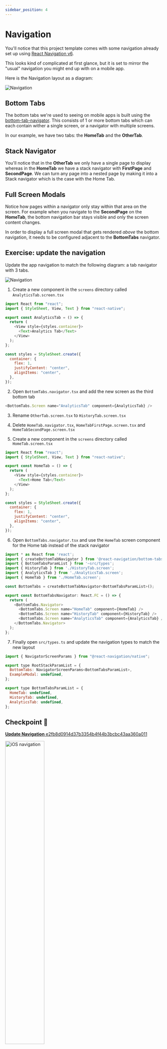 ```yaml
---
sidebar_position: 4
---
```


# Navigation

You'll notice that this project template comes with some navigation already set up using [React Navigation v6](https://reactnavigation.org/docs/6.x/getting-started/).

This looks kind of complicated at first glance, but it is set to mirror the "usual" navigation you might end up with on a mobile app.

Here is the Navigation layout as a diagram:

<img src="/img/navigation/navigation.png" alt="Navigation" />

## Bottom Tabs

The bottom tabs we're used to seeing on mobile apps is built using the [bottom-tab-navigator](https://reactnavigation.org/docs/6.x/bottom-tab-navigator). This consists of 1 or more bottom tabs which can each contain wither a single screen, or a navigator with multiple screens.

In our example, we have two tabs: the **HomeTab** and the **OtherTab**.

## Stack Navigator

You'll notice that in the **OtherTab** we only have a single page to display whereas in the **HomeTab** we have a stack navigator with **FirstPage** and **SecondPage**. We can turn any page into a nested page by making it into a Stack navigator which is the case with the Home Tab.

## Full Screen Modals

Notice how pages within a navigator only stay within that area on the screen. For example when you navigate to the **SecondPage** on the **HomeTab**, the bottom navigation bar stays visible and only the screen content changes.

In order to display a full screen modal that gets rendered _above_ the bottom navigation, it needs to be configured adjacent to the **BottomTabs** navigator.

## Exercise: update the navigation

Update the app navigation to match the following diagram: a tab navigator with 3 tabs.

<img src="/img/navigation/new-navigation.png" alt="Navigation" />

1. Create a new component in the `screens` directory called `AnalyticsTab.screen.tsx`

```js title="AnalyticsTab.screen.tsx"
import React from "react";
import { StyleSheet, View, Text } from "react-native";

export const AnalyticsTab = () => {
  return (
    <View style={styles.container}>
      <Text>Analytics Tab</Text>
    </View>
  );
};

const styles = StyleSheet.create({
  container: {
    flex: 1,
    justifyContent: "center",
    alignItems: "center",
  },
});
```

2. Open `BottomTabs.navigator.tsx` and add the new screen as the third bottom tab

```js
<BottomTabs.Screen name="AnalyticsTab" component={AnalyticsTab} />
```

3. Rename `OtherTab.screen.tsx` to `HistoryTab.screen.tsx`

4. Delete `HomeTab.navigator.tsx`, `HomeTabFirstPage.screen.tsx` and `HomeTabSecondPage.screen.tsx`

5. Create a new component in the `screens` directory called `HomeTab.screen.tsx`

```js title="HomeTab.screen.tsx"
import React from "react";
import { StyleSheet, View, Text } from "react-native";

export const HomeTab = () => {
  return (
    <View style={styles.container}>
      <Text>Home Tab</Text>
    </View>
  );
};

const styles = StyleSheet.create({
  container: {
    flex: 1,
    justifyContent: "center",
    alignItems: "center",
  },
});
```

6. Open `BottomTabs.navigator.tsx` and use the `HomeTab` screen component for the Home tab instead of the stack navigator

```js title="BottomTabs.navigator.tsx"
import * as React from 'react';
import { createBottomTabNavigator } from '@react-navigation/bottom-tabs';
import { BottomTabsParamList } from '~src/types';
import { HistoryTab } from './HistoryTab.screen';
import { AnalyticsTab } from './AnalyticsTab.screen';
import { HomeTab } from './HomeTab.screen';

const BottomTabs = createBottomTabNavigator<BottomTabsParamList>();

export const BottomTabsNavigator: React.FC = () => {
  return (
    <BottomTabs.Navigator>
      <BottomTabs.Screen name="HomeTab" component={HomeTab} />
      <BottomTabs.Screen name="HistoryTab" component={HistoryTab} />
      <BottomTabs.Screen name="AnalyticsTab" component={AnalyticsTab} />
    </BottomTabs.Navigator>
  );
};
```

7. Finally open `src/types.ts` and update the navigation types to match the new layout

```js title="types.ts"
import { NavigatorScreenParams } from "@react-navigation/native";

export type RootStackParamList = {
  BottomTabs: NavigatorScreenParams<BottomTabsParamList>,
  ExampleModal: undefined,
};

export type BottomTabsParamList = {
  HomeTab: undefined,
  HistoryTab: undefined,
  AnalyticsTab: undefined,
};
```

## Checkpoint 🔗

[**Update Navigation** e2fb8d0914d37b3354b4f44b3bcbc43aa360a011](https://github.com/kadikraman/mood-tracker/commit/e2fb8d0914d37b3354b4f44b3bcbc43aa360a011)

<img src="/img/navigation/ios.png" alt="iOS navigation" width="50%" />
<img src="/img/navigation/android.png" alt="Android navigation" width="50%"  />
